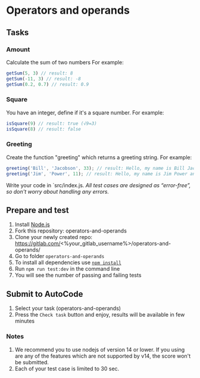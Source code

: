 # Operators and operands

## Tasks

### Amount
Calculate the sum of two numbers
For example:
```js
getSum(5, 3) // result: 8
getSum(-11, 3) // result: -8
getSum(0.2, 0.7) // result: 0.9
```

### Square
You have an integer, define if it's a square number.
For example:
```js
isSquare(9) // result: true (√9=3)
isSquare(8) // result: false
```

### Greeting
Create the function "greeting" which returns a greeting string.
For example:
```js
greeting('Bill', 'Jacobson', 33); // result: Hello, my name is Bill Jacobson and I am 33 years old.
greeting('Jim', 'Power', 11); // result: Hello, my name is Jim Power and I am 11 years old.
```

Write your code in `src/index.js.
*All test cases are designed as “error-free”, so don't worry about handling any errors.*

## Prepare and test
1. Install [Node.js](https://nodejs.org/en/download/)   
2. Fork this repository: operators-and-operands
3. Clone your newly created repo: https://gitlab.com/<%your_gitlab_username%>/operators-and-operands/  
4. Go to folder `operators-and-operands`  
5. To install all dependencies use [`npm install`](https://docs.npmjs.com/cli/install)  
6. Run `npm run test:dev` in the command line  
7. You will see the number of passing and failing tests

## Submit to AutoCode
1. Select your task (operators-and-operands)
2. Press the `Check task` button and enjoy, results will be available in few minutes

### Notes
1. We recommend you to use nodejs of version 14 or lower. If you using are any of the features which are not supported by v14, the score won't be submitted.
2. Each of your test case is limited to 30 sec.
